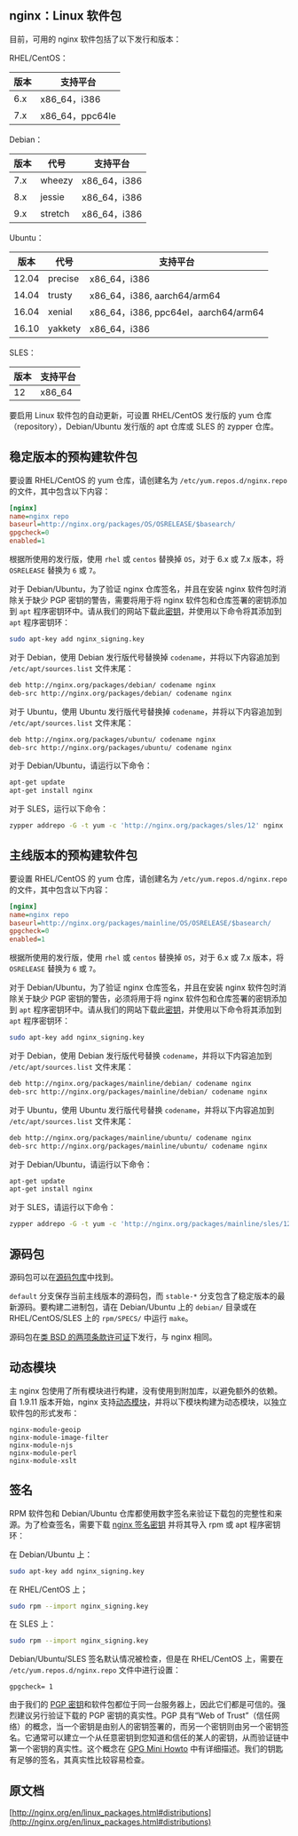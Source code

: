 ## nginx：Linux 软件包

目前，可用的 nginx 软件包括了以下发行和版本：

RHEL/CentOS：

| 版本 | 支持平台 |
|------|------|
| 6.x | x86_64，i386 |
| 7.x | x86_64，ppc64le | 

Debian：

| 版本 | 代号 | 支持平台 |
|------|------|------|
| 7.x | wheezy | x86_64，i386 |
| 8.x | jessie | x86_64，i386 |
| 9.x | stretch | x86_64，i386 |

Ubuntu：

| 版本 | 代号 | 支持平台 |
|------|------|------|
| 12.04 | precise | x86_64，i386 |
| 14.04 | trusty | x86_64，i386, aarch64/arm64 |
| 16.04 | xenial | x86_64，i386, ppc64el，aarch64/arm64 |
| 16.10 | yakkety | x86_64，i386 |

SLES：

| 版本 | 支持平台 |
|------|------|
| 12 | x86_64 |

要启用 Linux 软件包的自动更新，可设置 RHEL/CentOS 发行版的 yum 仓库（repository），Debian/Ubuntu 发行版的 apt 仓库或 SLES 的 zypper 仓库。

## 稳定版本的预构建软件包

要设置 RHEL/CentOS 的 yum 仓库，请创建名为 `/etc/yum.repos.d/nginx.repo` 的文件，其中包含以下内容：

```ini
[nginx]
name=nginx repo
baseurl=http://nginx.org/packages/OS/OSRELEASE/$basearch/
gpgcheck=0
enabled=1
```

根据所使用的发行版，使用 `rhel` 或 `centos` 替换掉 `OS`，对于 6.x 或 7.x 版本，将 `OSRELEASE` 替换为 `6` 或 `7`。

对于 Debian/Ubuntu，为了验证 nginx 仓库签名，并且在安装 nginx 软件包时消除关于缺少 PGP 密钥的警告，需要将用于将 nginx 软件包和仓库签署的密钥添加到 `apt` 程序密钥环中。请从我们的网站下载此[密钥](http://nginx.org/keys/nginx_signing.key)，并使用以下命令将其添加到 `apt` 程序密钥环：

```bash
sudo apt-key add nginx_signing.key
```

对于 Debian，使用 Debian 发行版代号替换掉 `codename`，并将以下内容追加到 `/etc/apt/sources.list` 文件末尾：

```bash
deb http://nginx.org/packages/debian/ codename nginx
deb-src http://nginx.org/packages/debian/ codename nginx
```

对于 Ubuntu，使用 Ubuntu 发行版代号替换掉 `codename`，并将以下内容追加到 `/etc/apt/sources.list` 文件末尾：

```bash
deb http://nginx.org/packages/ubuntu/ codename nginx
deb-src http://nginx.org/packages/ubuntu/ codename nginx
```

对于 Debian/Ubuntu，请运行以下命令：

```bash
apt-get update
apt-get install nginx
```

对于 SLES，运行以下命令：

```bash
zypper addrepo -G -t yum -c 'http://nginx.org/packages/sles/12' nginx
```

## 主线版本的预构建软件包

要设置 RHEL/CentOS 的 yum 仓库，请创建名为 `/etc/yum.repos.d/nginx.repo` 的文件，其中包含以下内容：

```ini
[nginx]
name=nginx repo
baseurl=http://nginx.org/packages/mainline/OS/OSRELEASE/$basearch/
gpgcheck=0
enabled=1
```

根据所使用的发行版，使用 `rhel` 或 `centos` 替换掉 `OS`，对于 6.x 或 7.x 版本，将 `OSRELEASE` 替换为 `6` 或 `7`。

对于 Debian/Ubuntu，为了验证 nginx 仓库签名，并且在安装 nginx 软件包时消除关于缺少 PGP 密钥的警告，必须将用于将 nginx 软件包和仓库签署的密钥添加到 `apt` 程序密钥环中。请从我们的网站下载此[密钥](http://nginx.org/keys/nginx_signing.key)，并使用以下命令将其添加到 `apt` 程序密钥环：

```bash
sudo apt-key add nginx_signing.key
```

对于 Debian，使用 Debian 发行版代号替换 `codename`，并将以下内容追加到 `/etc/apt/sources.list` 文件末尾：

```bash
deb http://nginx.org/packages/mainline/debian/ codename nginx
deb-src http://nginx.org/packages/mainline/debian/ codename nginx
```

对于 Ubuntu，使用 Ubuntu 发行版代号替换 `codename`，并将以下内容追加到 `/etc/apt/sources.list` 文件末尾：

```bash
deb http://nginx.org/packages/mainline/ubuntu/ codename nginx
deb-src http://nginx.org/packages/mainline/ubuntu/ codename nginx
```

对于 Debian/Ubuntu，请运行以下命令：

```bash
apt-get update
apt-get install nginx
```

对于 SLES，请运行以下命令：

```bash
zypper addrepo -G -t yum -c 'http://nginx.org/packages/mainline/sles/12' nginx
```

## 源码包
源码包可以在[源码包库](http://hg.nginx.org/pkg-oss?_ga=2.100560158.1468443122.1505551652-1890203964.1497190280)中找到。

`default` 分支保存当前主线版本的源码包，而 `stable-*` 分支包含了稳定版本的最新源码。要构建二进制包，请在 Debian/Ubuntu 上的 `debian/` 目录或在 RHEL/CentOS/SLES 上的 `rpm/SPECS/` 中运行 `make`。

源码包在[类 BSD 的两项条款许可证](http://nginx.org/LICENSE)下发行，与 nginx 相同。

## 动态模块
主 nginx 包使用了所有模块进行构建，没有使用到附加库，以避免额外的依赖。自 1.9.11 版本开始，nginx 支持[动态模块](http://nginx.org/en/docs/ngx_core_module.html#load_module)，并将以下模块构建为动态模块，以独立软件包的形式发布：

```
nginx-module-geoip
nginx-module-image-filter
nginx-module-njs
nginx-module-perl
nginx-module-xslt
```

## 签名
RPM 软件包和 Debian/Ubuntu 仓库都使用数字签名来验证下载包的完整性和来源。为了检查签名，需要下载 [nginx 签名密钥](http://nginx.org/keys/nginx_signing.key) 并将其导入 rpm 或 apt 程序密钥环：

在 Debian/Ubuntu 上：

```bash
sudo apt-key add nginx_signing.key
```

在 RHEL/CentOS 上；

```bash
sudo rpm --import nginx_signing.key
```

在 SLES 上：

```bash
sudo rpm --import nginx_signing.key
```

Debian/Ubuntu/SLES 签名默认情况被检查，但是在 RHEL/CentOS 上，需要在 `/etc/yum.repos.d/nginx.repo` 文件中进行设置：

```
gpgcheck= 1
```

由于我们的 [PGP 密钥](http://nginx.org/en/pgp_keys.html)和软件包都位于同一台服务器上，因此它们都是可信的。强烈建议另行验证下载的 PGP 密钥的真实性。PGP 具有“Web of Trust”（信任网络）的概念，当一个密钥是由别人的密钥签署的，而另一个密钥则由另一个密钥签名。它通常可以建立一个从任意密钥到您知道和信任的某人的密钥，从而验证链中第一个密钥的真实性。这个概念在 [GPG Mini Howto](http://www.dewinter.com/gnupg_howto/english/GPGMiniHowto-1.html) 中有详细描述。我们的钥匙有足够的签名，其真实性比较容易检查。

## 原文档

[http://nginx.org/en/linux_packages.html#distributions](http://nginx.org/en/linux_packages.html#distributions)